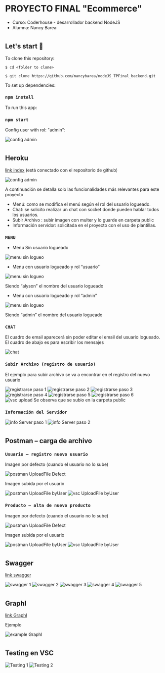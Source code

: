 # PROYECTO FINAL  "Ecommerce"
- Curso: Coderhouse - desarrollador backend NodeJS
- Alumna: Nancy Barea
#
## Let's start 🚀

To clone this repository:

```
$ cd <folder to clone>

$ git clone https://github.com/nancybarea/nodeJS_TPFinal_backend.git

```

To set up dependencies:
### `npm install`

To run this app:
### `npm start`

Config user with rol: "admin":

<img src='./readme/configAdmin.png' alt='config admin'/>

#
## Heroku
[link index](https://ecommerce-bac.herokuapp.com/web/)
(está conectado con el repositorio de github)

<img src='./readme/heroku.png' alt='config admin'/>


A continuación se detalla solo las funcionalidades más relevantes para este proyecto
- Menú: como se modifica el menú según el rol del usuario logueado.
- Chat: se solicito realizar un chat con socket donde pueden hablar todos los usuarios.
- Subir Archivo : subir imagen con multer y lo guarde en carpeta public
- Información servidor: solicitada en el proyecto con el uso de plantillas.

### `MENU`
- Menu Sin usuario logueado

<img src='./readme/heroku_menuLogin.png' alt='menu sin logueo'/>

- Menu con usuario logueado y rol “usuario”

<img src='./readme/heroku_menuRolUsuario.png' alt='menu sin logueo'/>

Siendo “alyson” el nombre del usuario logueado

- Menu con usuario logueado y rol “admin”

<img src='./readme/heroku_menuRolAdmin.png' alt='menu sin logueo'/>

Siendo “admin” el nombre del usuario logueado

### `CHAT`
El cuadro de email aparecerá sin poder editar el email del usuario logueado.
El cuadro de abajo es para escribir los mensajes

<img src='./readme/heroku_chat.png' alt='chat'/>

### `Subir Archivo (registro de usuario)`
El ejemplo para subir archivo se va a encontrar en el registro del nuevo usuario

<img src='./readme/heroku_menuLogin.png' alt='registrarse paso 1'/>

<img src='./readme/heroku_linkRegistrase.png' alt='registrarse paso 2'/>

<img src='./readme/heroku_subirArchivo.png' alt='registrarse paso 3'/>

<img src='./readme/heroku_subirArchivo2.png' alt='registrarse paso 4'/>

<img src='./readme/heroku_subirArchivo3.png' alt='registrarse paso 5'/>

<img src='./readme/heroku_formRegistrarse.png' alt='registrarse paso 6'/>

<img src='./readme/vsc_uploadUser.png' alt='vsc upload'/>
Se observa que se subio en la carpeta public


### `Información del Servidor`

<img src='./readme/heroku_menuInfoServer.png' alt='info Server paso 1'/>

<img src='./readme/heroku_infoServer.png' alt='info Server paso 2'/>

#
## Postman – carga de archivo

### `Usuario – registro nuevo usuario`

Imagen por defecto (cuando el usuario no lo sube) 

<img src='./readme/postman_userDefault.png' alt='postman UploadFile Defect'/>

Imagen subida por el usuario

<img src='./readme/postman_userSelect.png' alt='postman UploadFile byUser'/>

<img src='./readme/vsc_uploadUserOfPostman.png' alt='vsc UploadFile byUser'/>


### `Producto – alta de nuevo producto`

Imagen por defecto (cuando el usuario no lo sube) 

<img src='./readme/postman_productDefault.png' alt='postman UploadFile Defect'/>

Imagen subida por el usuario

<img src='./readme/postman_productSelect.png' alt='postman UploadFile byUser'/>

<img src='./readme/vsc_uploadProductOfPostman.png' alt='vsc UploadFile byUser'/>

#
## Swagger

[link swagger](https://ecommerce-bac.herokuapp.com/api/docs/)

<img src='./readme/swagger1.png' alt='swagger 1'/>

<img src='./readme/swagger2.png' alt='swagger 2'/>

<img src='./readme/swagger3.png' alt='swagger 3'/>

<img src='./readme/swagger4.png' alt='swagger 4'/>

<img src='./readme/swagger5.png' alt='swagger 5'/>

#
## Graphl

[link Graphl](https://ecommerce-bac.herokuapp.com/graphql)

Ejemplo 

<img src='./readme/graphql.png' alt='example Graphl'/>

#
## Testing en VSC

<img src='./readme/vsc_ejecucionTest.png' alt='Testing 1'/>

<img src='./readme/vsc_ejecucionTest2.png' alt='Testing 2'/>



